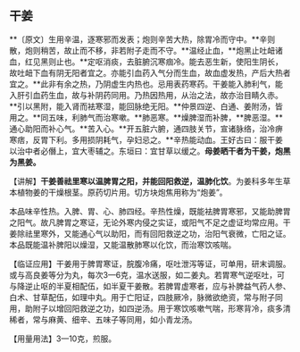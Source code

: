 ## **干姜**

**〔原文〕生用辛温，逐寒邪而发表；炮则辛苦大热，除胃冷而守中。**辛则散，炮则稍苦，故止而不移，非若附子走而不守。**温经止血，**炮黑止吐衄诸血，红见黑则止也。**定呕消痰，去脏腑沉寒痼冷。能去恶生新，使阳生阴长，故吐衄下血有阴无阳者宜之。亦能引血药入气分而生血，故血虚发热，产后大热者宜之。**此非有余之热，乃阴虚生内热也。忌用表药寒药。干姜能入肺利气，能入肝引血药生血，故与补阴药同用。乃热因热用，从治之法，故亦治目睛久赤。**引以黑附，能入肾而袪寒湿，能回脉绝无阳。**仲景四逆、白通、姜附汤，皆用之。**同五味，利肺气而治寒嗽。**肺恶寒。**燥脾湿而补脾，**脾恶湿。**通心助阳而补心气。**苦入心。**开五脏六腑，通四肢关节，宣诸脉络，治冷痹寒痞，反胃下利。多用损阴耗气，孕妇忌之。**辛热能动血。王好古曰：服干姜以治中者必僭上，宜大枣辅之。东垣曰：宜甘草以缓之。**母姜晒干者为干姜，炮黑为黑姜。**

【讲解】**干姜善祛里寒以温脾胃之阳，并能回阳救逆，温肺化饮**。为姜科多年生草本植物姜的干燥根茎。原药切片用。切方块炮焦用称为“炮姜”。

本品味辛性热。入脾、胃、心、肺四经。辛热性燥，既能袪脾胃寒邪，又能助脾胃之阳气。故凡脾胃之寒证，无论外寒内侵之实证，或阳气不足之虚证均常应用。干姜除祛里寒外，又能通心气以助阳，而有回阳救逆之功，治阳气衰微，亡阳之证。本品既能温补脾阳以燥湿，又能温散肺寒以化饮，而治寒饮咳喘。

【临证应用】干姜用于脾胃寒证，脘腹冷痛，呕吐泄泻等证，可单用，研末调服。或与高良姜等分为丸，每次3—6克，温水送服，如二姜丸。若胃寒气逆呕吐，可与降逆止呕的半夏相配伍，如半夏干姜散。若脾胃虚寒者，应与补脾益气药人参、白术、甘草配伍，如理中丸。用于亡阳证，四肢厥冷，脉微欲绝资，常与附子同用，助附子以增回阳救逆之功，如四逆汤。用于寒饮咳嗽气喘，形寒背冷，痰多清稀者，常与麻黄、细辛、五味子等同用，如小青龙汤。

【用量用法】3—10克，煎服。
